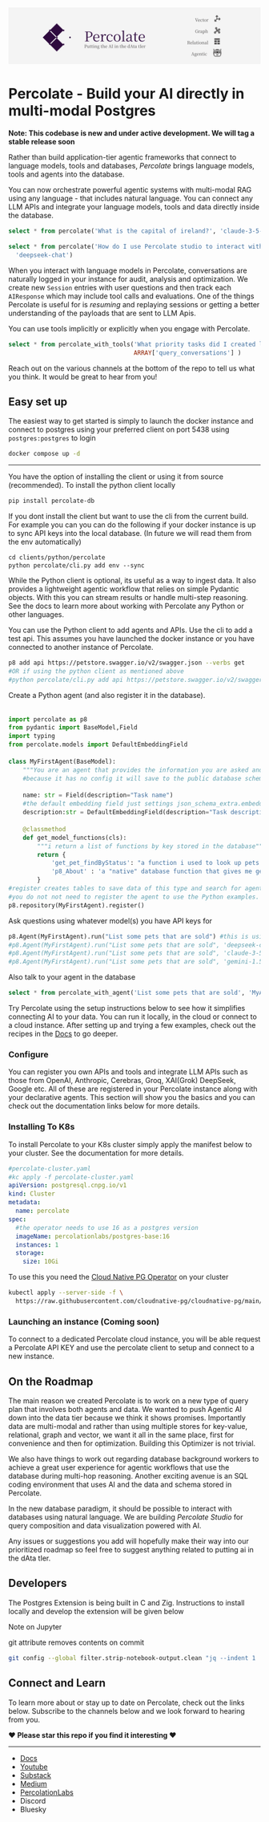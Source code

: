 
<img src=".assets/images/proj_header.png"  />

# Percolate - Build your AI directly in multi-modal Postgres

**Note: This codebase is new and under active development. We will tag a stable release soon** 

Rather than build application-tier agentic frameworks that connect to language models, tools and databases, _Percolate_ brings language models, tools and agents into the database.

You can now orchestrate powerful agentic systems with multi-modal RAG using any language - that includes natural language. You can connect any LLM APIs and integrate your language models, tools and data directly inside the database. 


```sql
select * from percolate('What is the capital of ireland?', 'claude-3-5-sonnet-20241022')
```

```sql
select * from percolate('How do I use Percolate studio to interact with my instance', 
  'deepseek-chat')
```

When you interact with language models in Percolate, conversations are naturally logged in your instance for audit, analysis and optimization.
We create new `Session` entries with user questions and then track each `AIResponse` which may include tool calls and evaluations. One of the things Percolate is useful for is _resuming_ and replaying sessions or getting a better understanding of the payloads that are sent to LLM Apis.

You can use tools implicitly or explicitly when you engage with Percolate.

```sql
select * from percolate_with_tools('What priority tasks did I created last week? How many did i create?', 
                                   ARRAY['query_conversations'] )
```
 
Reach out on the various channels at the bottom of the repo to tell us what you think. It would be great to hear from you!

## Easy set up

The easiest way to get started is simply to launch the docker instance and connect to postgres using your preferred client on port 5438 using `postgres:postgres` to login

```bash
docker compose up -d
```

---

You have the option of installing the client or using it from source (recommended). To install the python client locally 

```bash
pip install percolate-db
```

If you dont install the client but want to use the cli from the current build. For example you can you can do the following if your docker instance is up to sync API keys into the local database. (In future we will read them from the env automatically)

```
cd clients/python/percolate
python percolate/cli.py add env --sync
```

While the Python client is optional, its useful as a way to ingest data. It also provides a lightweight agentic workflow that relies on simple Pydantic objects. With this you can stream results or handle multi-step reasoning. See the docs to learn more about working with Percolate any Python or other languages.

You can use the Python client to add agents and APIs. Use the cli to add a test api. This assumes you have launched the docker instance or you have connected to another instance of Percolate.

```bash
p8 add api https://petstore.swagger.io/v2/swagger.json --verbs get
#OR if using the python client as mentioned above
#python percolate/cli.py add api https://petstore.swagger.io/v2/swagger.json --verbs get
```

Create a Python agent (and also register it in the database). 

```python

import percolate as p8
from pydantic import BaseModel,Field
import typing
from percolate.models import DefaultEmbeddingField

class MyFirstAgent(BaseModel):
    """You are an agent that provides the information you are asked and a second random fact"""
    #because it has no config it will save to the public database schema
    
    name: str = Field(description="Task name")
    #the default embedding field just settings json_schema_extra.embedding_provider so you can do that yourself
    description:str = DefaultEmbeddingField(description="Task description")
    
    @classmethod
    def get_model_functions(cls):
        """i return a list of functions by key stored in the database"""
        return {
            'get_pet_findByStatus': "a function i used to look up pets based on their status",
            'p8_About' : 'a "native" database function that gives me general information about percolate'
        }
#register creates tables to save data of this type and search for agents
#you do not not need to register the agent to use the Python examples.
p8.repository(MyFirstAgent).register()
```

Ask questions using whatever model(s) you have API keys for

```python
p8.Agent(MyFirstAgent).run("List some pets that are sold") #this is using the api we registered above
#p8.Agent(MyFirstAgent).run("List some pets that are sold", 'deepseek-chat')
#p8.Agent(MyFirstAgent).run("List some pets that are sold", 'claude-3-5-sonnet-20241022')
#p8.Agent(MyFirstAgent).run("List some pets that are sold", 'gemini-1.5-flash')
```

Also talk to your agent in the database

```sql
select * from percolate_with_agent('List some pets that are sold', 'MyAgent')
```

Try Percolate using the setup instructions below to see how it simplifies connecting AI to your data. You can run it locally, in the cloud or connect to a cloud instance. After setting up and trying a few examples, check out the recipes in the [Docs](https://percolation-labs.gitbook.io/percolation-labs) to go deeper.

### Configure

You can register you own APIs and tools and integrate LLM APIs such as those from OpenAI, Anthropic, Cerebras, Groq, XAI(Grok) DeepSeek, Google etc. All of these are registered in your Percolate instance along with your declarative agents. This section will show you the basics and you can check out the documentation links below for more details.

### Installing To K8s

To install Percolate to your K8s cluster simply apply the manifest below to your cluster. See the documentation for more details.

```yaml
#percolate-cluster.yaml
#kc apply -f percolate-cluster.yaml
apiVersion: postgresql.cnpg.io/v1
kind: Cluster
metadata:
  name: percolate
spec:
  #the operator needs to use 16 as a postgres version
  imageName: percolationlabs/postgres-base:16
  instances: 1
  storage:
    size: 10Gi
```

To use this you need the [Cloud Native PG Operator](https://cloudnative-pg.io/) on your cluster

```bash
kubectl apply --server-side -f \
  https://raw.githubusercontent.com/cloudnative-pg/cloudnative-pg/main/releases/cnpg-1.24.0.yaml

```

### Launching an instance (Coming soon)

To connect to a dedicated Percolate cloud instance, you will be able request a Percolate API KEY and use the percolate client to setup and connect to a new instance. 

## On the Roadmap

The main reason we created Percolate is to work on a new type of query plan that involves both agents and data. We wanted to push Agentic AI down into the data tier because we think it shows promises. Importantly data are multi-modal and rather than using multiple stores for key-value, relational, graph and vector, we want it all in the same place, first for convenience and then for optimization. Building this Optimizer is not trivial. 

We also have things to work out regarding database background workers to achieve a great user experience for agentic workflows that use the database during multi-hop reasoning. Another exciting avenue is an SQL coding environment that uses AI and the data and schema stored in Percolate. 
 

In the new database paradigm, it should be possible to interact with databases using natural language. We are building _Percolate Studio_ for query composition and data visualization powered with AI.

Any issues or suggestions you add will hopefully make their way into our prioritized roadmap so feel free to suggest anything related to putting ai in the dAta tIer.


## Developers

The Postgres Extension is being built in C and Zig. Instructions to install locally and develop the extension will be given below

Note on Jupyter

git attribute removes contents on commit
```bash
git config --global filter.strip-notebook-output.clean "jq --indent 1 '.cells[] |= if .outputs then .outputs = [] else . end | .metadata = {}' 2>/dev/null || cat"
```


## Connect and Learn

To learn more about or stay up to date on Percolate, check out the links below. Subscribe to the channels below and we look forward to hearing from you. 

**❤️  Please star this repo if you find it interesting ❤️**

---


- [Docs](https://percolation-labs.gitbook.io/percolation-labs)
- [Youtube](https://www.youtube.com/@PercolationLabs)
- [Substack](https://percolationlabs.substack.com/)
- [Medium](https://medium.com/percolation-labs)
- [PercolationLabs](https://percolationlabs.ai/)
- Discord
- Bluesky
